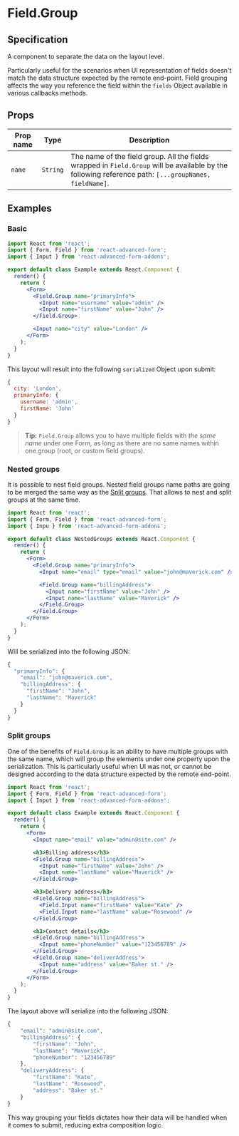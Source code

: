 # Field.Group

## Specification

A component to separate the data on the layout level.

Particularly useful for the scenarios when UI representation of fields doesn't match the data structure expected by the remote end-point. Field grouping affects the way you reference the field within the `fields` Object available in various callbacks methods.

## Props

| Prop name | Type | Description |
| --- | --- | --- |
| `name` | `String` | The name of the field group. All the fields wrapped in `Field.Group` will be available by the following reference path: `[...groupNames, fieldName]`. |

## Examples

### Basic

```jsx
import React from 'react';
import { Form, Field } from 'react-advanced-form';
import { Input } from 'react-advanced-form-addons';

export default class Example extends React.Component {
  render() {
    return (
      <Form>
        <Field.Group name="primaryInfo">
          <Input name="username" value="admin" />
          <Input name="firstName" value="John" />
        </Field.Group>

        <Input name="city" value="London" />
      </Form>
    );
  }
}
```

This layout will result into the following `serialized` Object upon submit:

```javascript
{
  city: 'London',
  primaryInfo: {
    username: 'admin',
    firstName: 'John'
  }
}
```

> **Tip:** `Field.Group` allows you to have multiple fields with _the same name_ under one Form, as long as there are no same names within one group \(root, or custom field groups\).

### Nested groups

It is possible to nest field groups. Nested field groups name paths are going to be merged the same way as the [Split groups](field.group.md#split-groups). That allows to nest and split groups at the same time.

```jsx
import React from 'react';
import { Form, Field } from 'react-advanced-form';
import { Inpu } from 'react-advanced-form-addons';

export default class NestedGroups extends React.Component {
  render() {
    return (
      <Form>
        <Field.Group name="primaryInfo">
          <Input name="email" type="email" value="john@maverick.com" />

          <Field.Group name="billingAddress">
            <Input name="firstName" value="John" />
            <Input name="lastName" value="Maverick" />
          </Field.Group>
        </Field.Group>
      </Form>
    );
  }
}
```

Will be serialized into the following JSON:

```javascript
{
  "primaryInfo": {
    "email": "john@maverick.com",
    "billingAddress": {
      "firstName": "John",
      "lastName": "Maverick"
    }
  }
}
```

### Split groups

One of the benefits of `Field.Group` is an ability to have multiple groups with the same name, which will group the elements under one property upon the serialization. This is particularly useful when UI was not, or cannot be designed according to the data structure expected by the remote end-point.

```jsx
import React from 'react';
import { Form, Field } from 'react-advanced-form';
import { Input } from 'react-advanced-form-addons';

export default class Example extends React.Component {
  render() {
    return (
      <Form>
        <Input name="email" value="admin@site.com" />

        <h3>Billing address</h3>
        <Field.Group name="billingAddress">
          <Input name="firstName" value="John" />
          <Input name="lastName" value="Maverick" />
        </Field.Group>

        <h3>Delivery address</h3>
        <Field.Group name="billingAddress">
          <Field.Input name="firstName" value="Kate" />
          <Field.Input name="lastName" value="Rosewood" />
        </Field.Group>

        <h3>Contact details</h3>
        <Field.Group name="billingAddress">
          <Input name="phoneNumber" value="123456789" />
        </Field.Group>
        <Field.Group name="deliverAddress">
          <Input name="address" value="Baker st." />
        </Field.Group>
      </Form>
    );
  }
}
```

The layout above will serialize into the following JSON:

```javascript
{
    "email": "admin@site.com",
    "billingAddress": {
        "firstName": "John",
        "lastName": "Maverick",
        "phoneNumber": "123456789"
    },
    "deliveryAddress": {
        "firstName": "Kate",
        "lastName": "Rosewood",
        "address": "Baker st."
    }
}
```

This way grouping your fields dictates how their data will be handled when it comes to submit, reducing extra composition logic.

